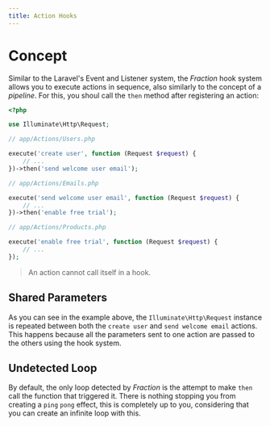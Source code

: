 ```yaml
---
title: Action Hooks
---
```


# Concept

Similar to the Laravel's Event and Listener system, the _Fraction_ hook system allows you to execute actions in sequence, also similarly to the concept of a _pipeline_. For this, you shoul call the `then` method after registering an action:

```php
<?php

use Illuminate\Http\Request;

// app/Actions/Users.php

execute('create user', function (Request $request) {
    // ...
})->then('send welcome user email');

// app/Actions/Emails.php

execute('send welcome user email', function (Request $request) {
    // ...
})->then('enable free trial');

// app/Actions/Products.php

execute('enable free trial', function (Request $request) {
    // ...
});
```

> An action cannot call itself in a hook.

## Shared Parameters

As you can see in the example above, the `Illuminate\Http\Request` instance is repeated between both the `create user` and `send welcome email` actions. This happens because all the parameters sent to one action are passed to the others using the hook system.

## Undetected Loop

By default, the only loop detected by _Fraction_ is the attempt to make `then` call the function that triggered it. There is nothing stopping you from creating a `ping` `pong` effect, this is completely up to you, considering that you can create an infinite loop with this.
